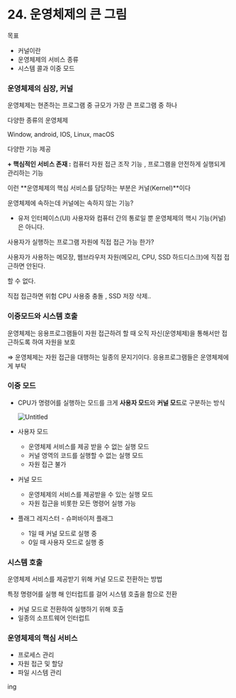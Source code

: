# 24. ****운영체제의 큰 그림****

목표 

- 커널이란
- 운영체제의 서비스 종류
- 시스템 콜과 이중 모드

### 운영체제의 심장, 커널

운영체제는 현존하는 프로그램 중 규모가 가장 큰 프로그램 중 하나

다양한 종류의 운영체제

Window, android, IOS, Linux, macOS

다양한 기능 제공 

 **+  핵심적인 서비스 존재 :** 컴퓨터 자원 접근 조작 기능 , 프로그램을 안전하게 실행되게 관리하는 기능 

이런 **운영체제의 핵심 서비스를 담당하는 부분은 커널(Kernel)**이다

운영체제에 속하는데 커널에는 속하지 않는 기능? 

- 유저 인터페이스(UI)
사용자와 컴퓨터 간의 통로일 뿐 운영체제의 핵시 기능(커널)은 아니다.

사용자가 실행하는 프로그램 자원에 직접 접근 가능 한가? 

사용자가 사용하는 메모장, 웹브라우저 자원(메모리, CPU, SSD 하드디스크)에 직접 접근하면 안된다.

할 수 없다.

직접 접근하면 위험 CPU 사용중 충돌 , SSD 저장 삭제..

### 이중모드와 시스템 호출

운영체제는 응용프로그램들이 자원 접근하려 할 때 
오직 자신(운영체제)을 통해서만 접근하도록 하여 자원을 보호 

⇒ 운영체제는 자원 접근을 대행하는 일종의 문지기이다. 
응용프로그램들은 운영체제에게 부탁

### 이중 모드

- CPU가 명령어를 실행하는 모드를 크게 **사용자 모드**와 **커널 모드**로 구분하는 방식
    
    ![Untitled](https://s3-us-west-2.amazonaws.com/secure.notion-static.com/e4274afd-a657-43c8-89f6-723c267a05d8/Untitled.png)
    
- 사용자 모드
    - 운영체제 서비스를 제공 받을 수 없는 실행 모드
    - 커널 영역의 코드를 실행할 수 없는 실행 모드
    - 자원 접근 불가
- 커널 모드
    - 운영체제의 서비스를 제공받을 수 있는 실행 모드
    - 자원 접근을 비롯한 모든 명령어 실행 가능
- 플래그 레지스터 - 슈퍼바이저 플래그
    - 1일 때 커널 모드로 실행 중
    - 0일 때 사용자 모드로 실행 중

### 시스템 호출

운영체제 서비스를 제공받기 위해 커널 모드로 전환하는 방법 

특정 명령어를 실행 해 인터럽트를 걸어 시스템 호출을 함으로 전환

- 커널 모드로 전환하여 실행하기 위해 호출
- 일종의 소프트웨어 인터럽트

### 운영체제의 핵심 서비스

- 프로세스 관리
- 자원 접근 및 할당
- 파일 시스템 관리

ing
